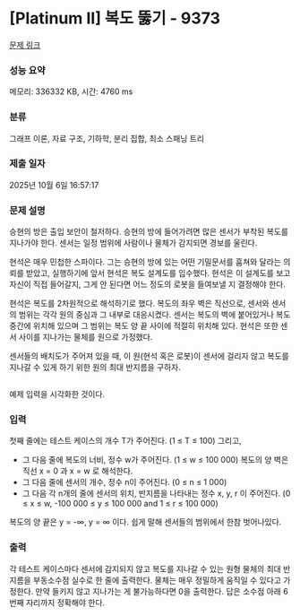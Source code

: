 # [Platinum II] 복도 뚫기 - 9373 

[문제 링크](https://www.acmicpc.net/problem/9373) 

### 성능 요약

메모리: 336332 KB, 시간: 4760 ms

### 분류

그래프 이론, 자료 구조, 기하학, 분리 집합, 최소 스패닝 트리

### 제출 일자

2025년 10월 6일 16:57:17

### 문제 설명

<p>승현의 방은 출입 보안이 철저하다. 승현의 방에 들어가려면 많은 센서가 부착된 복도를 지나가야 한다. 센서는 일정 범위에 사람이나 물체가 감지되면 경보를 울린다.</p>

<p>현석은 매우 민첩한 스파이다. 그는 승현의 방에 있는 어떤 기밀문서를 훔쳐와 달라는 의뢰를 받았고, 실행하기에 앞서 현석은 복도 설계도를 입수했다. 현석은 이 설계도를 보고 자신이 직접 들어갈지, 그게 안 된다면 어느 정도의 로봇을 들여보낼 지 결정해야 한다.</p>

<p>현석은 복도를 2차원적으로 해석하기로 했다. 복도의 좌우 벽은 직선으로, 센서와 센서의 범위는 각각 원의 중심과 그 내부로 대응시켰다. 센서는 복도의 벽에 붙어있거나 복도 중간에 위치해 있으며 그 범위는 복도 양 끝 사이에 적절히 위치해 있다. 현석은 또한 센서 사이를 지나가는 물체를 원으로 가정했다.</p>

<p>센서들의 배치도가 주어져 있을 때, 이 원(현석 혹은 로봇)이 센서에 걸리지 않고 복도를 지나갈 수 있게 하기 위한 원의 최대 반지름을 구하자.</p>

<p><img alt="" src="https://www.acmicpc.net/upload/images/through.png"></p>

<p>예제 입력을 시각화한 것이다.</p>

### 입력 

 <p>첫째 줄에는 테스트 케이스의 개수 T가 주어진다. (1 ≤ T ≤ 100) 그리고,</p>

<ul>
	<li>그 다음 줄에 복도의 너비, 정수 w가 주어진다. (1 ≤ w ≤ 100 000) 복도의 양 벽은 직선 x = 0 과 x = w 로 해석한다.</li>
	<li>그 다음 줄에 센서의 개수, 정수 n이 주어진다. (0 ≤ n ≤ 1 000)</li>
	<li>그 다음 각 n개의 줄에 센서의 위치, 반지름을 나타내는 정수 x, y, r 이 주어진다. (0 ≤ x ≤ w, -100 000 ≤ y ≤ 100 000 and 1 ≤ r ≤ 100 000)</li>
</ul>

<p>복도의 양 끝은 y = -∞, y = ∞ 이다. 쉽게 말해 센서들의 범위에서 한참 벗어나있다.</p>

### 출력 

 <p>각 테스트 케이스마다 센서에 감지되지 않고 복도를 지나갈 수 있는 원형 물체의 최대 반지름을 부동소수점 실수로 한 줄에 출력한다. 물체는 매우 정밀하게 움직일 수 있다고 가정한다. 만약 들키지 않고 지나가는 게 불가능하다면 0을 출력한다. 답은 소수점 아래 6번째 자리까지 정확해야 한다.</p>

